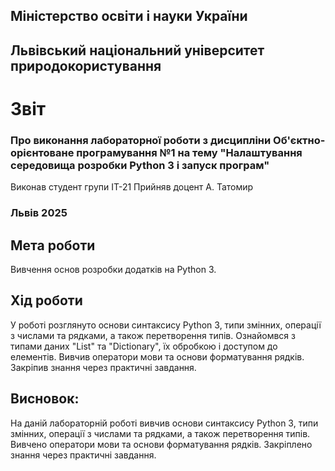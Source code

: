 ## Міністерство освіти і науки України

## Львівський національний університет природокористування
# Звіт 
### Про виконання лабораторної роботи з дисципліни Об'єктно-орієнтоване програмування №1 на тему "Налаштування середовища розробки Python 3 і запуск програм"
Виконав студент групи ІТ-21
Прийняв доцент А. Татомир
### Львів 2025

## Мета роботи 
Вивчення основ розробки додатків на Python 3.

## Хід роботи
У роботі розглянуто основи синтаксису Python 3, типи змінних, операції з числами та рядками, а також перетворення типів. Ознайомвся з типами даних "List" та "Dictionary", їх обробкою і доступом до елементів. Вивчив оператори мови та основи форматування рядків. Закріпив знання через практичні завдання.

## Висновок: 
На даній лабораторній роботі вивчив основи синтаксису Python 3, типи змінних, операції з числами та рядками, а також перетворення типів. Вивчено оператори мови та основи форматування рядків. Закріплено знання через практичні завдання.